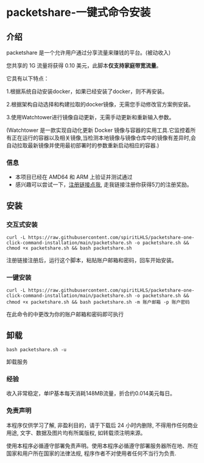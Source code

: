 # packetshare-一键式命令安装

## 介绍

packetshare 是一个允许用户通过分享流量来赚钱的平台。(被动收入)

您共享的 1G 流量将获得 0.10 美元，此脚本**仅支持家庭带宽流量**。

它具有以下特点：

1.根据系统自动安装docker，如果已经安装了docker，则不再安装。

2.根据架构自动选择和构建拉取的docker镜像，无需您手动修改官方案例安装。
    
3.使用Watchtower进行镜像自动更新，无需手动更新和重新输入参数。

(Watchtower 是一款实现自动化更新 Docker 镜像与容器的实用工具.它监控着所有正在运行的容器以及相关镜像,当检测本地镜像与镜像仓库中的镜像有差异时,会自动拉取最新镜像并使用最初部署时的参数重新启动相应的容器.)

### 信息

- 本项目已经在 AMD64 和 ARM 上验证并测试通过
- 感兴趣可以尝试一下，[注册链接点我](https://www.packetshare.io/?code=D56687E3945939C7), 走我链接注册你获得5刀的注册奖励。

## 安装

### 交互式安装

```shell
curl -L https://raw.githubusercontent.com/spiritLHLS/packetshare-one-click-command-installation/main/packetshare.sh -o packetshare.sh && chmod +x packetshare.sh && bash packetshare.sh
```

注册链接注册后，运行这个脚本，粘贴账户邮箱和密码，回车开始安装。

### 一键安装

```shell
curl -L https://raw.githubusercontent.com/spiritLHLS/packetshare-one-click-command-installation/main/packetshare.sh -o packetshare.sh && chmod +x packetshare.sh && bash packetshare.sh -m 账户邮箱 -p 账户密码
```

在此命令的中更改为你的账户邮箱和密码即可执行

## 卸载

```shell
bash packetshare.sh -u
```

卸载服务

### 经验

收入非常稳定，单IP基本每天消耗148MB流量，折合约0.014美元每日。

### 免责声明

本程序仅供学习了解, 非盈利目的，请于下载后 24 小时内删除, 不得用作任何商业用途, 文字、数据及图片均有所属版权, 如转载须注明来源。

使用本程序必循遵守部署免责声明。使用本程序必循遵守部署服务器所在地、所在国家和用户所在国家的法律法规, 程序作者不对使用者任何不当行为负责.
